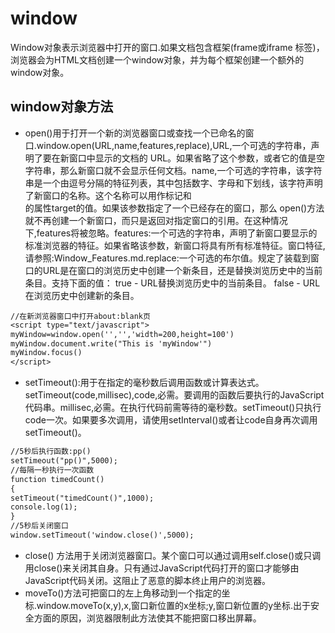 # window
Window对象表示浏览器中打开的窗口.如果文档包含框架(frame或iframe 标签)，浏览器会为HTML文档创建一个window对象，并为每个框架创建一个额外的window对象。

## window对象方法
* open()用于打开一个新的浏览器窗口或查找一个已命名的窗口.window.open(URL,name,features,replace),URL,一个可选的字符串，声明了要在新窗口中显示的文档的 URL。如果省略了这个参数，或者它的值是空字符串，那么新窗口就不会显示任何文档。name,一个可选的字符串，该字符串是一个由逗号分隔的特征列表，其中包括数字、字母和下划线，该字符声明了新窗口的名称。这个名称可以用作标记<a>和<form>的属性target的值。如果该参数指定了一个已经存在的窗口，那么 open()方法就不再创建一个新窗口，而只是返回对指定窗口的引用。在这种情况下,features将被忽略。features:一个可选的字符串，声明了新窗口要显示的标准浏览器的特征。如果省略该参数，新窗口将具有所有标准特征。窗口特征,请参照:Window_Features.md.replace:一个可选的布尔值。规定了装载到窗口的URL是在窗口的浏览历史中创建一个新条目，还是替换浏览历史中的当前条目。支持下面的值：
true - URL替换浏览历史中的当前条目。
false - URL在浏览历史中创建新的条目。
```txt
//在新浏览器窗口中打开about:blank页
<script type="text/javascript">
myWindow=window.open('','','width=200,height=100')
myWindow.document.write("This is 'myWindow'")
myWindow.focus()
</script>

```
* setTimeout():用于在指定的毫秒数后调用函数或计算表达式。setTimeout(code,millisec),code,必需。要调用的函数后要执行的JavaScript代码串。millisec,必需。在执行代码前需等待的毫秒数。setTimeout()只执行code一次。如果要多次调用，请使用setInterval()或者让code自身再次调用setTimeout()。
```txt
//5秒后执行函数:pp()
setTimeout("pp()",5000);
//每隔一秒执行一次函数
function timedCount()
{
setTimeout("timedCount()",1000);
console.log(1);
}
//5秒后关闭窗口
window.setTimeout('window.close()',5000);
```
* close() 方法用于关闭浏览器窗口。某个窗口可以通过调用self.close()或只调用close()来关闭其自身。只有通过JavaScript代码打开的窗口才能够由JavaScript代码关闭。这阻止了恶意的脚本终止用户的浏览器。
* moveTo()方法可把窗口的左上角移动到一个指定的坐标.window.moveTo(x,y),x,窗口新位置的x坐标;y,窗口新位置的y坐标.出于安全方面的原因，浏览器限制此方法使其不能把窗口移出屏幕。